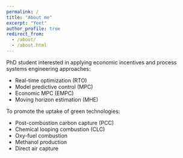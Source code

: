 ```yaml
---
permalink: /
title: "About me"
excerpt: "Yeet"
author_profile: true
redirect_from: 
  - /about/
  - /about.html
---
```


PhD student interested in applying economic incentives and process systems engineering approaches:
- Real-time optimization (RTO)
- Model predictive control (MPC)
- Economic MPC (EMPC)
- Moving horizon estimation (MHE)
 
 To promote the uptake of green technologies:
 - Post-combustion carbon capture (PCC)
 - Chemical looping combustion (CLC)
 - Oxy-fuel combustion
 - Methanol production
 - Direct air capture
